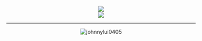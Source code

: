 <p align="center">
    <a href="https://skillicons.dev">
        <img src="https://skillicons.dev/icons?i=py,nodejs,cpp,vue,mysql,mongodb" />
    </a>
    <br />
    <a href="https://skillicons.dev">
        <img src="https://skillicons.dev/icons?i=github,replit,vscode,discord" />
    </a>
</p>

---

<p align="center">
    <img align="center" src="https://github-readme-stats.vercel.app/api?username=johnnylui0405&show_icons=true&locale=en&theme=radical&count_private=true" alt="johnnylui0405" />
</p>
